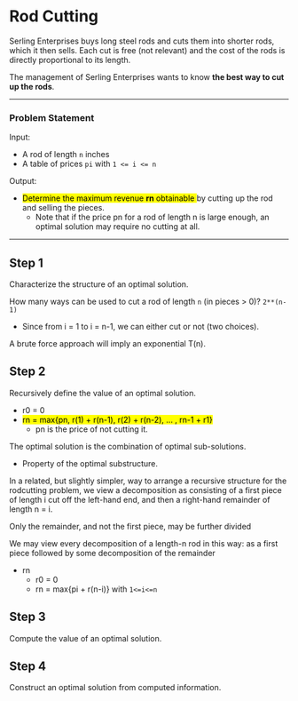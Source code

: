 # Rod Cutting

Serling Enterprises buys long steel rods and cuts them
into shorter rods, which it then sells. Each cut is free (not relevant) and the cost of the rods is directly proportional 
to its length. 

The management of Serling Enterprises wants to know **the best way to cut up the rods**.

---
### Problem Statement

Input: 
* A rod of length `n` inches 
* A table of prices `pi` with `1 <= i <= n`

Output:
* <mark>Determine the maximum revenue **rn** obtainable </mark>by cutting up the rod and selling the pieces. 
  * Note that if the price pn for a rod of length n is large enough, 
  an optimal solution may require no cutting at all.
  
---
## Step 1
Characterize the structure of an optimal solution.

How many ways can be used to cut a rod of length `n` (in pieces > 0)? `2**(n-1)`
* Since from i = 1 to i = n-1, we can either cut or not (two choices).

A brute force approach will imply an exponential T(n).

## Step 2
Recursively define the value of an optimal solution.
* r0 = 0
* <mark>rn = max{pn, r(1) + r(n-1), r(2) + r(n-2), ... , rn-1 + r1} </mark>
  * pn is the price of not cutting it.

The optimal solution is the combination of optimal sub-solutions.
* Property of the optimal substructure.


In a related, but slightly simpler, way to arrange a recursive structure for the 
rodcutting problem, we view a decomposition as consisting of a first piece of length i
cut off the left-hand end, and then a right-hand remainder of length n = i. 

Only the remainder, and not the first piece, may be further divided

We may view every decomposition of a length-n rod in this way: as a first piece followed by some
decomposition of the remainder
* rn
  * r0 = 0
  * rn = max{pi + r(n-i)} with `1<=i<=n`

## Step 3
Compute the value of an optimal solution.



## Step 4
Construct an optimal solution from computed information.